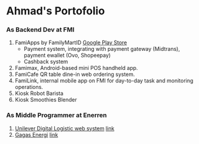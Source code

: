 # Ahmad's Portofolio

### As Backend Dev at FMI
1. FamiApps by FamilyMartID [Google Play Store](https://play.google.com/store/apps/details?id=com.familymartindonesia.fmi_app&hl=id)
    - Payment system, integrating with payment gateway (Midtrans), payment ewallet (Ovo, Shopeepay)
    - Cashback system
2. Famimax, Android-based mini POS handheld app.
3. FamiCafe QR table dine-in web ordering system.
4. FamiLink, internal mobile app on FMI for day-to-day task and monitoring operations.
5. Kiosk Robot Barista
6. Kiosk Smoothies Blender


### As Middle Programmer at Enerren
1. [Unilever Digital Logistic web system](/enerren/digilog/README.md) [link](https://digitallogistic-uli.com)
2. [Gagas Energi](/enerren/gagas/README.md) [link](https://e-dispatch.gagas.co.id)
